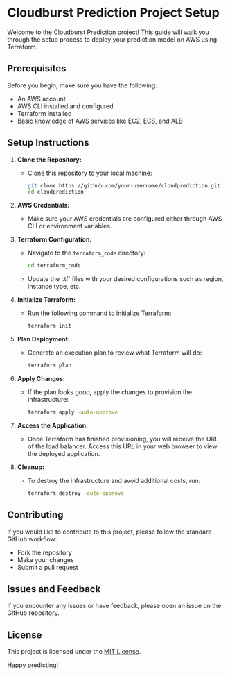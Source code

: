 # Cloudburst Prediction Project Setup

Welcome to the Cloudburst Prediction project! This guide will walk you through the setup process to deploy your prediction model on AWS using Terraform.

## Prerequisites

Before you begin, make sure you have the following:

- An AWS account
- AWS CLI installed and configured
- Terraform installed
- Basic knowledge of AWS services like EC2, ECS, and ALB

## Setup Instructions

1. **Clone the Repository:**
   - Clone this repository to your local machine:
     ```bash
     git clone https://github.com/your-username/cloudprediction.git
     cd cloudprediction
     ```

2. **AWS Credentials:**
   - Make sure your AWS credentials are configured either through AWS CLI or environment variables.

3. **Terraform Configuration:**
   - Navigate to the `terraform_code` directory:
     ```bash
     cd terraform_code
     ```
   - Update the '.tf' files with your desired configurations such as region, instance type, etc.

4. **Initialize Terraform:**
   - Run the following command to initialize Terraform:
     ```bash
     terraform init
     ```

5. **Plan Deployment:**
   - Generate an execution plan to review what Terraform will do:
     ```bash
     terraform plan
     ```

6. **Apply Changes:**
   - If the plan looks good, apply the changes to provision the infrastructure:
     ```bash
     terraform apply -auto-approve
     ```

7. **Access the Application:**
   - Once Terraform has finished provisioning, you will receive the URL of the load balancer. Access this URL in your web browser to view the deployed application.

8. **Cleanup:**
   - To destroy the infrastructure and avoid additional costs, run:
     ```bash
     terraform destroy -auto-approve
     ```

## Contributing

If you would like to contribute to this project, please follow the standard GitHub workflow:
- Fork the repository
- Make your changes
- Submit a pull request

## Issues and Feedback

If you encounter any issues or have feedback, please open an issue on the GitHub repository.

## License

This project is licensed under the [MIT License](LICENSE).

Happy predicting!

